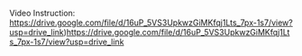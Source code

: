 Video Instruction: 
https://drive.google.com/file/d/16uP_5VS3UpkwzGiMKfqj1Lts_7px-1s7/view?usp=drive_link)https://drive.google.com/file/d/16uP_5VS3UpkwzGiMKfqj1Lts_7px-1s7/view?usp=drive_link
